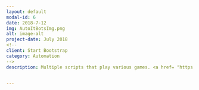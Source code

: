 ```yaml
---
layout: default
modal-id: 6
date: 2018-7-12
img: AutoItBotsImg.png
alt: image-alt
project-date: July 2018
<!--
client: Start Bootstrap
category: Automation 
-->
description: Multiple scripts that play various games. <a href= "https://mega.nz/#!jDoHXSIS!0lXqlA16DJi1cjLAi5D0jDK0SGX5lFoAnCtTzbbf1DI">Gladamate - Total War Arena Bot</a>, NeoAuto - Neopets Bot


---
```

